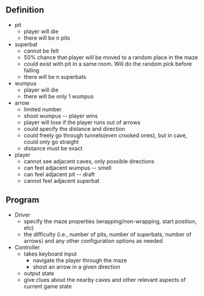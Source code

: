 ## Definition
* pit
    * player will die
    * there will be n pits
* superbat
    * cannot be felt
    * 50% chance that player will be moved to a random place in the maze
    * could exist with pit in a same room. Will do the random pick before falling
    * there will be n superbats
* wumpus
    * player will die
    * there will be only 1 wumpus
* arrow
    * limited number
    * shoot wumpus -- player wins
    * player will lose if the player runs out of arrows
    * could specify the distance and direction
    * could freely go through tunnels(even crooked ones), but in cave, could only go straight
    * distance must be exact
* player
    * cannot see adjacent caves, only possible directions
    * can feel adjacent wumpus -- smell
    * can feel adjacent pit -- draft
    * cannot feel adjacent superbat

## Program
* Driver
    * specify the maze properties (wrapping/non-wrapping, start position, etc)
    * the difficulty (i.e., number of pits, number of superbats, number of arrows) and any other configuration options as needed
* Controller
    * takes keyboard input
        * navigate the player through the maze
        * shoot an arrow in a given direction
    * output state
    * give clues about the nearby caves and other relevant aspects of current game state